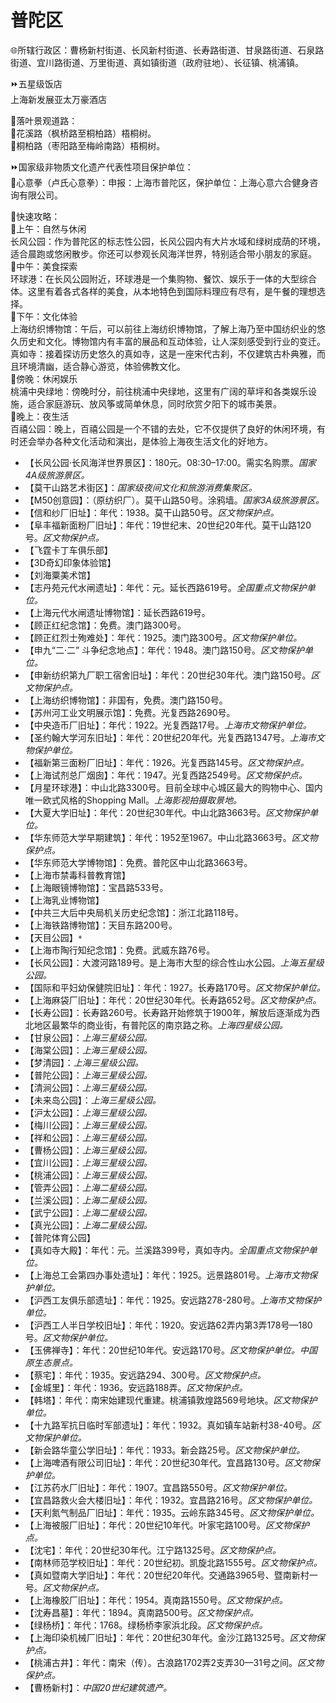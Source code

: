# 普陀区  
🌐所辖行政区：曹杨新村街道、长风新村街道、长寿路街道、甘泉路街道、石泉路街道、宜川路街道、万里街道、真如镇街道（政府驻地）、长征镇、桃浦镇。    
  
⏩五星级饭店  
上海新发展亚太万豪酒店  
  
🧭落叶景观道路：  
🔸花溪路（枫桥路至桐柏路）梧桐树。  
🔸桐柏路（枣阳路至梅岭南路）梧桐树。  
  
⏩国家级非物质文化遗产代表性项目保护单位：  
🔸心意拳（卢氏心意拳）：申报：上海市普陀区，保护单位：上海心意六合健身咨询有限公司。    
    
🧭快速攻略：   
🔸上午：自然与休闲  
长风公园：作为普陀区的标志性公园，长风公园内有大片水域和绿树成荫的环境，适合晨跑或悠闲散步。你还可以参观长风海洋世界，特别适合带小朋友的家庭。  
🔸中午：美食探索  
环球港：在长风公园附近，环球港是一个集购物、餐饮、娱乐于一体的大型综合体。这里有着各式各样的美食，从本地特色到国际料理应有尽有，是午餐的理想选择。  
🔸下午：文化体验  
上海纺织博物馆：午后，可以前往上海纺织博物馆，了解上海乃至中国纺织业的悠久历史和文化。博物馆内有丰富的展品和互动体验，让人深刻感受到行业的变迁。  
真如寺：接着探访历史悠久的真如寺，这是一座宋代古刹，不仅建筑古朴典雅，而且环境清幽，适合静心游览，体验佛教文化。  
🔸傍晚：休闲娱乐  
桃浦中央绿地：傍晚时分，前往桃浦中央绿地，这里有广阔的草坪和各类娱乐设施，适合家庭游玩、放风筝或简单休息，同时欣赏夕阳下的城市美景。  
🔸晚上：夜生活  
百禧公园：晚上，百禧公园是一个不错的去处，它不仅提供了良好的休闲环境，有时还会举办各种文化活动和演出，是体验上海夜生活文化的好地方。  
  
* 【长风公园·长风海洋世界景区】：180元。08:30–17:00。需实名购票。*国家4A级旅游景区。*  
* 【莫干山路艺术街区】：*国家级夜间文化和旅游消费集聚区。*  
* 【M50创意园】：（原纺织厂）。莫干山路50号。涂鸦墙。*国家3A级旅游景区。*  
* 【信和纱厂旧址】：年代：1938。莫干山路50号。*区文物保护点。*
* 【阜丰福新面粉厂旧址】：年代：19世纪末、20世纪20年代。莫干山路120号。*区文物保护点。*
* 【飞霆卡丁车俱乐部】  
* 【3D奇幻印象体验馆】  
* 【刘海粟美术馆】  
* 【志丹苑元代水闸遗址】：年代：元。延长西路619号。*全国重点文物保护单位。*  
* 【上海元代水闸遗址博物馆】：延长西路619号。  
* 【顾正红纪念馆】：免费。澳门路300号。  
* 【顾正红烈士殉难处】：年代：1925。澳门路300号。*区文物保护单位。*
* 【申九“二·二” 斗争纪念地点】：年代：1948。澳门路150号。*区文物保护单位。*
* 【申新纺织第九厂职工宿舍旧址】：年代：20世纪30年代。澳门路150号。*区文物保护点。*  
* 【上海纺织博物馆】：非国有，免费。澳门路150号。  
* 【苏州河工业文明展示馆】：免费。光复西路2690号。  
* 【中央造币厂旧址】：年代：1922。光复西路17号。*上海市文物保护单位。*
* 【圣约翰大学河东旧址】：年代：20世纪20年代。光复西路1347号。*上海市文物保护单位。*  
* 【福新第三面粉厂旧址】：年代：1926。光复西路145号。*区文物保护点。*
* 【上海试剂总厂烟囱】：年代：1947。光复西路2549号。*区文物保护点。*  
* 【月星环球港】：中山北路3300号。目前全球中心城区最大的购物中心、国内唯一欧式风格的Shopping Mall。*上海影视拍摄取景地。*  
* 【大夏大学旧址】：年代：20世纪30年代。中山北路3663号。*区文物保护单位。*
* 【华东师范大学早期建筑】：年代：1952至1967。中山北路3663号。*区文物保护点。*  
* 【华东师范大学博物馆】：免费。普陀区中山北路3663号。  
* 【上海市禁毒科普教育馆】  
* 【上海眼镜博物馆】：宝昌路533号。  
* 【上海乳业博物馆】  
* 【中共三大后中央局机关历史纪念馆】：浙江北路118号。  
* 【上海铁路博物馆】：天目东路200号。  
* 【天目公园】`*`  
* 【上海市陶行知纪念馆】：免费。武威东路76号。  
* 【长风公园】：大渡河路189号。是上海市大型的综合性山水公园。*上海五星级公园。*  
* 【国际和平妇幼保健院旧址】：年代：1927。长寿路170号。*区文物保护单位。*
* 【上海麻袋厂旧址】：年代：20世纪30年代。长寿路652号。*区文物保护点。*  
* 【长寿公园】：长寿路260号。长寿路开始修筑于1900年，解放后逐渐成为西北地区最繁华的商业街，有普陀区的南京路之称。*上海四星级公园。*  
* 【甘泉公园】：*上海三星级公园。*  
* 【海棠公园】：*上海三星级公园。*  
* 【梦清园】：*上海三星级公园。*  
* 【普陀公园】：*上海三星级公园。*  
* 【清涧公园】：*上海三星级公园。*  
* 【未来岛公园】：*上海三星级公园。*  
* 【沪太公园】：*上海三星级公园。*  
* 【梅川公园】：*上海三星级公园。*  
* 【祥和公园】：*上海三星级公园。*  
* 【曹杨公园】：*上海三星级公园。*  
* 【宜川公园】：*上海三星级公园。*  
* 【桃浦公园】：*上海三星级公园。*  
* 【管弄公园】：*上海二星级公园。*  
* 【兰溪公园】：*上海二星级公园。*  
* 【武宁公园】：*上海二星级公园。*  
* 【真光公园】：*上海二星级公园。*  
* 【普陀体育公园】  
* 【真如寺大殿】：年代：元。兰溪路399号，真如寺内。*全国重点文物保护单位。*  
* 【上海总工会第四办事处遗址】：年代：1925。远景路801号。*上海市文物保护单位。*
* 【沪西工友俱乐部遗址】：年代：1925。安远路278-280号。*上海市文物保护单位。*
* 【沪西工人半日学校旧址】：年代：1920。安远路62弄内第3弄178号—180号。*区文物保护单位。*
* 【玉佛禅寺】：年代：20世纪10年代。安远路170号。*区文物保护单位。中国原生态景点。*
* 【蔡宅】：年代：1935。安远路294、300号。*区文物保护点。*
* 【金城里】：年代：1936。安远路188弄。*区文物保护点。*
* 【韩塔】：年代：南宋始建现代重建。桃浦镇敦煌路569号地块。*区文物保护单位。*
* 【十九路军抗日临时军部遗址】：年代：1932。真如镇车站新村38-40号。*区文物保护单位。*
* 【新会路华童公学旧址】：年代：1933。新会路25号。*区文物保护单位。*
* 【上海啤酒有限公司旧址】：年代：20世纪30年代。宜昌路130号。*区文物保护单位。*
* 【江苏药水厂旧址】：年代：1907。宜昌路550号。*区文物保护单位。*
* 【宜昌路救火会大楼旧址】：年代：1932。宜昌路216号。*区文物保护单位。*
* 【天利氮气制品厂旧址】：年代：1935。云岭东路345号。*区文物保护单位。*
* 【上海被服厂旧址】：年代：20世纪10年代。叶家宅路100号。*区文物保护点。*
* 【沈宅】：年代：20世纪30年代。江宁路1325号。*区文物保护点。*
* 【南林师范学校旧址】：年代：20世纪初。凯旋北路1555号。*区文物保护点。*
* 【真如暨南大学旧址】：年代：20世纪20年代。交通路3965号、暨南新村一号。*区文物保护点。*
* 【上海橡胶厂旧址】：年代：1954。真南路1550号。*区文物保护点。*
* 【沈寿昌墓】：年代：1894。真南路500号。*区文物保护点。*
* 【绿杨桥】：年代：1768。绿杨桥李家浜北段。*区文物保护点。*
* 【上海印染机械厂旧址】：年代：20世纪30年代。金沙江路1325号。*区文物保护点。*
* 【桃浦古井】：年代：南宋（传）。古浪路1702弄2支弄30—31号之间。*区文物保护点。*    
* 【曹杨新村】：*中国20世纪建筑遗产。*